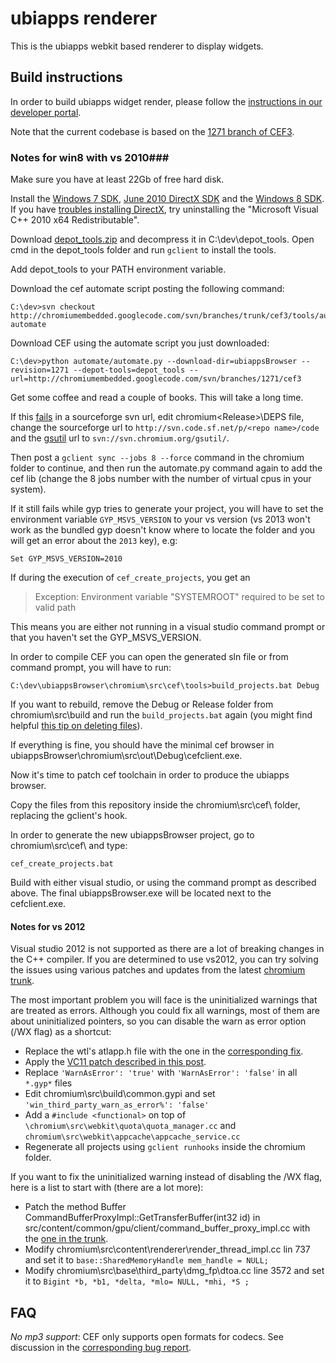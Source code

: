 # ubiapps renderer #

This is the ubiapps webkit based renderer to display widgets.

## Build instructions ##

In order to build ubiapps widget render, please follow the [instructions in our developer portal](https://developer.ubiapps.org/building-ubiapps-widget-renderer).

Note that the current codebase is based on the [1271 branch of CEF3](http://code.google.com/p/chromiumembedded/source/browse/#svn%2Fbranches%2F1271%2Fcef3).
 
### Notes for win8 with vs 2010###

Make sure you have at least 22Gb of free hard disk.

Install the [Windows 7 SDK](http://www.microsoft.com/en-us/download/details.aspx?id=8279), [June 2010 DirectX SDK](http://www.microsoft.com/en-us/download/details.aspx?displaylang=en&id=6812) and the [Windows 8 SDK](http://msdn.microsoft.com/en-us/windows/hardware/hh852363.aspx). If you have [troubles installing DirectX](http://stackoverflow.com/questions/4102259/directx-sdk-june-2010-installation-problems-error-code-s1023), try uninstalling the "Microsoft Visual C++ 2010 x64 Redistributable".

Download [depot_tools.zip](https://src.chromium.org/svn/trunk/tools/depot_tools.zip) and decompress it in C:\dev\depot_tools. Open cmd in the depot_tools folder and run `gclient` to install the tools.

Add depot_tools to your PATH environment variable.

Download the cef automate script posting the following command:

    C:\dev>svn checkout http://chromiumembedded.googlecode.com/svn/branches/trunk/cef3/tools/automate automate

Download CEF using the automate script you just downloaded:

    C:\dev>python automate/automate.py --download-dir=ubiappsBrowser --revision=1271 --depot-tools=depot_tools --url=http://chromiumembedded.googlecode.com/svn/branches/1271/cef3

Get some coffee and read a couple of books. This will take a long time.

If this [fails](http://www.magpcss.org/ceforum/viewtopic.php?f=6&t=11097) in a sourceforge svn url, edit chromium\<Release>\DEPS file, change the sourceforge url to `http://svn.code.sf.net/p/<repo name>/code` and the [gsutil](https://code.google.com/p/chromium/issues/detail?id=334327) url to `svn://svn.chromium.org/gsutil/`.

Then post a `gclient sync --jobs 8 --force` command in the chromium folder to continue, and then run the automate.py command again to add the cef lib (change the 8 jobs number with the number of virtual cpus in your system).

If it still fails while gyp tries to generate your project, you will have to set the environment variable `GYP_MSVS_VERSION` to your vs version (vs 2013 won't work as the bundled gyp doesn't know where to locate the folder and you will get an error about the `2013` key), e.g:

    Set GYP_MSVS_VERSION=2010

If during the execution of `cef_create_projects`, you get an 

> Exception: Environment variable "SYSTEMROOT" required to be set to valid path

This means you are either not running in a visual studio command prompt or that you haven't set the GYP_MSVS_VERSION.

In order to compile CEF you can open the generated sln file or from command prompt, you will have to run:

    C:\dev\ubiappsBrowser\chromium\src\cef\tools>build_projects.bat Debug

If you want to rebuild, remove the Debug or Release folder from chromium\src\build and run the `build_projects.bat` again (you might find helpful [this tip on deleting files](http://botsikas.blogspot.gr/2014/01/deleting-multiple-small-files-fast-on.html)). 
    
If everything is fine, you should have the minimal cef browser in ubiappsBrowser\chromium\src\out\Debug\cefclient.exe.

Now it's time to patch cef toolchain in order to produce the ubiapps browser.

Copy the files from this repository inside the chromium\src\cef\ folder, replacing the gclient's hook.

In order to generate the new ubiappsBrowser project, go to chromium\src\cef\ and type:

    cef_create_projects.bat

Build with either visual studio, or using the command prompt as described above. The final ubiappsBrowser.exe will be located next to the cefclient.exe.

#### Notes for vs 2012 ####

Visual studio 2012 is not supported as there are a lot of breaking changes in the C++ compiler. If you are determined to use vs2012, you can try solving the issues using various patches and updates from the latest [chromium trunk](https://src.chromium.org/viewvc/chrome/trunk/).

The most important problem you will face is the uninitialized warnings that are treated as errors. Although you could fix all warnings, most of them are about uninitialized pointers, so you can disable the warn as error option (/WX flag) as a shortcut:

- Replace the wtl's atlapp.h file with the one in the [corresponding fix](https://src.chromium.org/viewvc/chrome?view=revision&revision=161168). 
- Apply the [VC11 patch described in this post](https://code.google.com/p/protobuf/issues/detail?id=388). 
- Replace `'WarnAsError': 'true'` with `'WarnAsError': 'false'` in all `*.gyp*` files
- Edit chromium\src\build\common.gypi and set `'win_third_party_warn_as_error%': 'false'`
- Add a `#include <functional>` on top of `\chromium\src\webkit\quota\quota_manager.cc` and `chromium\src\webkit\appcache\appcache_service.cc`
- Regenerate all projects using `gclient runhooks` inside the chromium folder.

If you want to fix the uninitialized warning instead of disabling the /WX flag, here is a list to start with (there are a lot more): 

- Patch the method Buffer CommandBufferProxyImpl::GetTransferBuffer(int32 id) in src/content/common/gpu/client/command_buffer_proxy_impl.cc with the [one in the trunk](https://src.chromium.org/viewvc/chrome/trunk/src/content/common/gpu/client/command_buffer_proxy_impl.cc).
- Modify chromium\src\content\renderer\render_thread_impl.cc lin 737 and set it to `base::SharedMemoryHandle mem_handle = NULL;`
- Modify chromium\src\base\third_party\dmg_fp\dtoa.cc line 3572 and set it to `Bigint *b, *b1, *delta, *mlo= NULL, *mhi, *S ;`

## FAQ ##

*No mp3 support*: CEF only supports open formats for codecs. See discussion in the [corresponding bug report](http://code.google.com/p/chromiumembedded/issues/detail?id=371).

